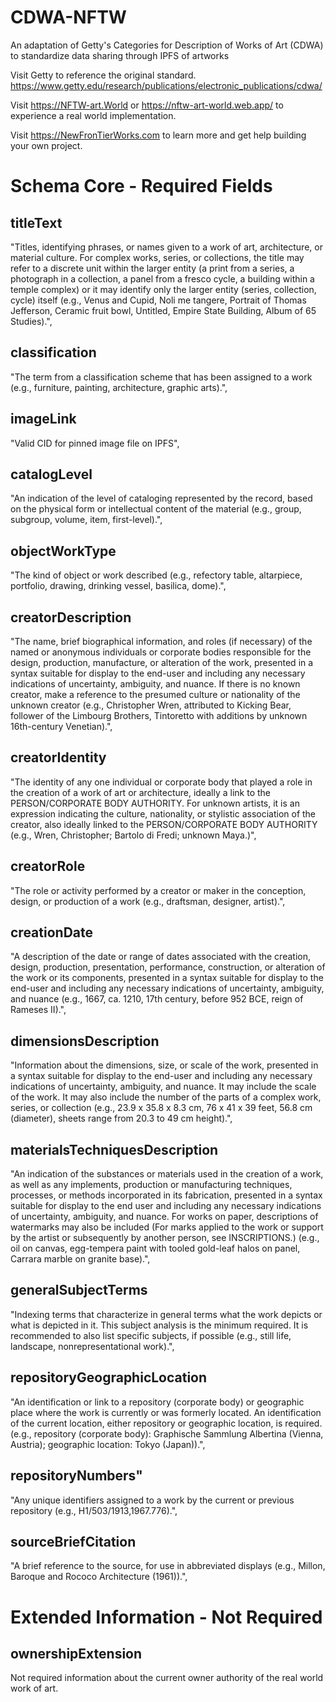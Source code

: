 # CDWA-NFTW
An adaptation of Getty's Categories for Description of Works of Art (CDWA) to standardize data sharing through IPFS of artworks 

Visit Getty to reference the original standard.
https://www.getty.edu/research/publications/electronic_publications/cdwa/

Visit https://NFTW-art.World or https://nftw-art-world.web.app/ to experience a real world implementation.

Visit https://NewFronTierWorks.com to learn more and get help building your own project.

# Schema Core - Required Fields

## titleText
"Titles, identifying phrases, or names given to a work of art, architecture, or material culture. For complex works, series, or collections, the title may refer to a discrete unit within the larger entity (a print from a series, a photograph in a collection, a panel from a fresco cycle, a building within a temple complex) or it may identify only the larger entity (series, collection, cycle) itself (e.g., Venus and Cupid, Noli me tangere, Portrait of Thomas Jefferson, Ceramic fruit bowl, Untitled, Empire State Building, Album of 65 Studies).",

## classification
"The term from a classification scheme that has been assigned to a work (e.g., furniture, painting, architecture, graphic arts).",

## imageLink
"Valid CID for pinned image file on IPFS",

## catalogLevel
"An indication of the level of cataloging represented by the record, based on the physical form or intellectual content of the material (e.g., group, subgroup, volume, item, first-level).",

## objectWorkType
"The kind of object or work described (e.g., refectory table, altarpiece, portfolio, drawing, drinking vessel, basilica, dome).",

## creatorDescription
"The name, brief biographical information, and roles (if necessary) of the named or anonymous individuals or corporate bodies responsible for the design, production, manufacture, or alteration of the work, presented in a syntax suitable for display to the end-user and including any necessary indications of uncertainty, ambiguity, and nuance. If there is no known creator, make a reference to the presumed culture or nationality of the unknown creator (e.g., Christopher Wren, attributed to Kicking Bear, follower of the Limbourg Brothers, Tintoretto with additions by unknown 16th-century Venetian).",

## creatorIdentity
"The identity of any one individual or corporate body that played a role in the creation of a work of art or architecture, ideally a link to the PERSON/CORPORATE BODY AUTHORITY. For unknown artists, it is an expression indicating the culture, nationality, or stylistic association of the creator, also ideally linked to the PERSON/CORPORATE BODY AUTHORITY (e.g., Wren, Christopher; Bartolo di Fredi; unknown Maya.)",

## creatorRole
"The role or activity performed by a creator or maker in the conception, design, or production of a work (e.g., draftsman, designer, artist).",

## creationDate
"A description of the date or range of dates associated with the creation, design, production, presentation, performance, construction, or alteration of the work or its components, presented in a syntax suitable for display to the end-user and including any necessary indications of uncertainty, ambiguity, and nuance (e.g., 1667, ca. 1210, 17th century, before 952 BCE, reign of Rameses II).",

## dimensionsDescription
"Information about the dimensions, size, or scale of the work, presented in a syntax suitable for display to the end-user and including any necessary indications of uncertainty, ambiguity, and nuance. It may include the scale of the work. It may also include the number of the parts of a complex work, series, or collection (e.g., 23.9 x 35.8 x 8.3 cm, 76 x 41 x 39 feet, 56.8 cm (diameter), sheets range from 20.3 to 49 cm height).",

## materialsTechniquesDescription
"An indication of the substances or materials used in the creation of a work, as well as any implements, production or manufacturing techniques, processes, or methods incorporated in its fabrication, presented in a syntax suitable for display to the end user and including any necessary indications of uncertainty, ambiguity, and nuance. For works on paper, descriptions of watermarks may also be included (For marks applied to the work or support by the artist or subsequently by another person, see INSCRIPTIONS.) (e.g., oil on canvas, egg-tempera paint with tooled gold-leaf halos on panel, Carrara marble on granite base).",

## generalSubjectTerms
"Indexing terms that characterize in general terms what the work depicts or what is depicted in it. This subject analysis is the minimum required. It is recommended to also list specific subjects, if possible (e.g., still life, landscape, nonrepresentational work).",

## repositoryGeographicLocation
"An identification or link to a repository (corporate body) or geographic place where the work is currently or was formerly located. An identification of the current location, either repository or geographic location, is required. (e.g., repository (corporate body): Graphische Sammlung Albertina (Vienna, Austria); geographic location: Tokyo (Japan)).",

## repositoryNumbers"
"Any unique identifiers assigned to a work by the current or previous repository (e.g., H1/503/1913,1967.776).",

## sourceBriefCitation
"A brief reference to the source, for use in abbreviated displays (e.g., Millon, Baroque and Rococo Architecture (1961)).",

# Extended Information - Not Required

## ownershipExtension
Not required information about the current owner authority of the real world work of art.




